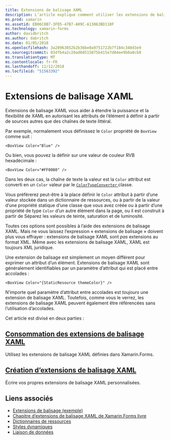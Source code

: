 ```yaml
---
title: Extensions de balisage XAML
description: L’article explique comment utiliser les extensions de balisage XAML de Xamarin.Forms pour étendre la puissance et la flexibilité de XAML en autorisant les attributs de l’élément à définir à partir de sources autres que des chaînes de texte littéral.
ms.prod: xamarin
ms.assetid: EB06C8B7-3FD5-47B7-A09C-A13063BD110F
ms.technology: xamarin-forms
author: davidbritch
ms.author: dabritch
ms.date: 01/05/2018
ms.openlocfilehash: 3a28963852b2b36be0a9751722b7f184c340d3e9
ms.sourcegitcommit: 03dfb4a2c20ad68515875b415e7d84ee9b0a8cb8
ms.translationtype: MT
ms.contentlocale: fr-FR
ms.lasthandoff: 11/12/2018
ms.locfileid: "51563392"
---
```

# <a name="xaml-markup-extensions"></a>Extensions de balisage XAML

Extensions de balisage XAML vous aider à étendre la puissance et la flexibilité de XAML en autorisant les attributs de l’élément à définir à partir de sources autres que des chaînes de texte littéral.

Par exemple, normalement vous définissez le `Color` propriété de `BoxView` comme suit :

```xaml
<BoxView Color="Blue" />
```

Ou bien, vous pouvez la définir sur une valeur de couleur RVB hexadécimale :

```xaml
<BoxView Color="#FF0080" />
```

Dans les deux cas, la chaîne de texte la valeur est la `Color` attribut est converti en un `Color` valeur par le [ `ColorTypeConverter` ](xref:Xamarin.Forms.ColorTypeConverter) classe.

Vous préférerez peut-être à la place définir le `Color` attribut à partir d’une valeur stockée dans un dictionnaire de ressources, ou à partir de la valeur d’une propriété statique d’une classe que vous avez créée ou à partir d’une propriété de type `Color` d’un autre élément dans la page, ou il est construit à partir de Séparez les valeurs de teinte, saturation et de luminosité.

Toutes ces options sont possibles à l’aide des extensions de balisage XAML. Mais ne vous laissez l’expression « extensions de balisage » doivent plus vous effrayer : extensions de balisage XAML sont *pas* extensions au format XML. Même avec les extensions de balisage XAML, XAML est toujours XML juridique.

Une extension de balisage est simplement un moyen différent pour exprimer un attribut d’un élément. Extensions de balisage XAML sont généralement identifiables par un paramètre d’attribut qui est placé entre accolades :

```xaml
<BoxView Color="{StaticResource themeColor}" />
```

N’importe quel paramètre d’attribut entre accolades est *toujours* une extension de balisage XAML. Toutefois, comme vous le verrez, les extensions de balisage XAML peuvent également être référencées sans l’utilisation d’accolades.

Cet article est divisé en deux parties :

## <a name="consuming-xaml-markup-extensionsconsumingmd"></a>[Consommation des extensions de balisage XAML](consuming.md)  

Utilisez les extensions de balisage XAML définies dans Xamarin.Forms.

## <a name="creating-xaml-markup-extensionscreatingmd"></a>[Création d’extensions de balisage XAML](creating.md)

Écrire vos propres extensions de balisage XAML personnalisées.



## <a name="related-links"></a>Liens associés

- [Extensions de balisage (exemple)](https://developer.xamarin.com/samples/xamarin-forms/XAML/MarkupExtensions/)
- [Chapitre d’extensions de balisage XAML de Xamarin.Forms livre](~/xamarin-forms/creating-mobile-apps-xamarin-forms/summaries/chapter10.md)
- [Dictionnaires de ressources](~/xamarin-forms/xaml/resource-dictionaries.md)
- [Styles dynamiques](~/xamarin-forms/user-interface/styles/dynamic.md)
- [Liaison de données](~/xamarin-forms/app-fundamentals/data-binding/index.md)
